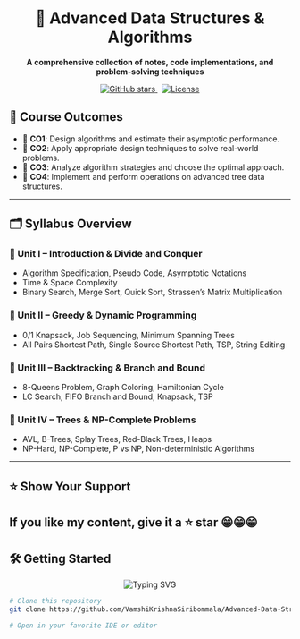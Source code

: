 <h1 align="center">📘 Advanced Data Structures & Algorithms</h1>

<p align="center">
  <b>A comprehensive collection of notes, code implementations, and problem-solving techniques</b><br>

</p>

<p align="center">
  <a href="https://github.com/VamshiKrishnaSiribommala/Advanced-Data-Structures-Algorithms/stargazers">
    <img src="https://img.shields.io/github/stars/VamshiKrishnaSiribommala/Advanced-Data-Structures-Algorithms?style=social" alt="GitHub stars">
  </a>
  &nbsp;
  <a href="LICENSE">
    <img src="https://img.shields.io/github/license/VamshiKrishnaSiribommala/Advanced-Data-Structures-Algorithms?style=flat-square" alt="License">
  </a>
</p>



## 🎯 Course Outcomes

- 🔹 **CO1**: Design algorithms and estimate their asymptotic performance.
- 🔹 **CO2**: Apply appropriate design techniques to solve real-world problems.
- 🔹 **CO3**: Analyze algorithm strategies and choose the optimal approach.
- 🔹 **CO4**: Implement and perform operations on advanced tree data structures.

---

## 🗂️ Syllabus Overview

### 📍 Unit I – Introduction & Divide and Conquer
- Algorithm Specification, Pseudo Code, Asymptotic Notations
- Time & Space Complexity
- Binary Search, Merge Sort, Quick Sort, Strassen’s Matrix Multiplication

### 📍 Unit II – Greedy & Dynamic Programming
- 0/1 Knapsack, Job Sequencing, Minimum Spanning Trees
- All Pairs Shortest Path, Single Source Shortest Path, TSP, String Editing

### 📍 Unit III – Backtracking & Branch and Bound
- 8-Queens Problem, Graph Coloring, Hamiltonian Cycle
- LC Search, FIFO Branch and Bound, Knapsack, TSP

### 📍 Unit IV – Trees & NP-Complete Problems
- AVL, B-Trees, Splay Trees, Red-Black Trees, Heaps
- NP-Hard, NP-Complete, P vs NP, Non-deterministic Algorithms

---

## ⭐ Show Your Support

If you like my content, give it a ⭐ star 😁😁😁
---

## 🛠️ Getting Started
<p align="center">
  <img src="https://readme-typing-svg.demolab.com?font=Fira+Code&duration=3000&pause=1000&color=22C3FF&center=true&vCenter=true&width=435&lines=%F0%9F%93%9A+Keep+Learning...;%F0%9F%93%9D+Keep+Practicing...;%F0%9F%9A%80+Keep+Growing..." alt="Typing SVG">
</p>


```bash
# Clone this repository
git clone https://github.com/VamshiKrishnaSiribommala/Advanced-Data-Structures-Algorithms.git

# Open in your favorite IDE or editor
